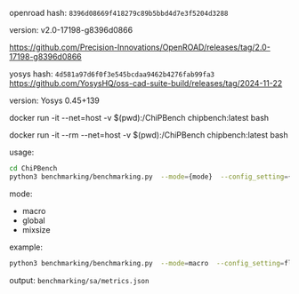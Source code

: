 openroad hash: `8396d08669f418279c89b5bbd4d7e3f5204d3288`

version: v2.0-17198-g8396d0866

https://github.com/Precision-Innovations/OpenROAD/releases/tag/2.0-17198-g8396d0866

yosys hash: `4d581a97d6f0f3e545bcdaa9462b4276fab99fa3`
https://github.com/YosysHQ/oss-cad-suite-build/releases/tag/2024-11-22

version: Yosys 0.45+139

docker run -it --net=host -v $(pwd):/ChiPBench chipbench:latest bash

docker run -it --rm --net=host -v $(pwd):/ChiPBench chipbench:latest bash

usage:
```bash
cd ChiPBench
python3 benchmarking/benchmarking.py  --mode={mode}  --config_setting={config_setting} --def_path={def_path} --evaluate_name={evaluate_name}
```
mode:
- macro
- global
- mixsize

example:
```bash
python3 benchmarking/benchmarking.py  --mode=macro  --config_setting=flow/designs/nangate45/bp_multi_top/config.mk --def_path=../def/bp_multi_top_sa.def --evaluate_name=sa
```

output:
`benchmarking/sa/metrics.json`

